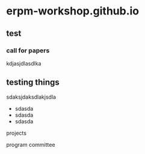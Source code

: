 # erpm-workshop.github.io

## test

### call for papers
kdjasjdlasdlka
## testing things
sdaksjdaksdlakjsdla
- sdasda
- sdasda
- sdasda

projects 

program committee

